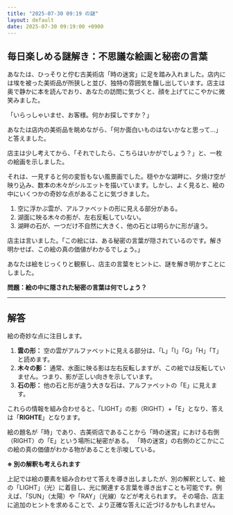 ```yaml
---
title: "2025-07-30 09:19 の謎"
layout: default
date: 2025-07-30 09:19:00 +0900
---
```

## 毎日楽しめる謎解き：不思議な絵画と秘密の言葉

あなたは、ひっそりと佇む古美術店「時の迷宮」に足を踏み入れました。店内には埃を被った美術品が所狭しと並び、独特の雰囲気を醸し出しています。店主は奥で静かに本を読んでおり、あなたの訪問に気づくと、顔を上げてにこやかに微笑みました。

「いらっしゃいませ、お客様。何かお探しですか？」

あなたは店内の美術品を眺めながら、「何か面白いものはないかなと思って…」と答えました。

店主は少し考えてから、「それでしたら、こちらはいかがでしょう？」と、一枚の絵画を示しました。

それは、一見すると何の変哲もない風景画でした。穏やかな湖畔に、夕焼け空が映り込み、数本の木々がシルエットを描いています。しかし、よく見ると、絵の中にいくつかの奇妙な点があることに気づきました。

1.  空に浮かぶ雲が、アルファベットの形に見える部分がある。
2.  湖面に映る木々の影が、左右反転していない。
3.  湖畔の石が、一つだけ不自然に大きく、他の石とは明らかに形が違う。

店主は言いました。「この絵には、ある秘密の言葉が隠されているのです。解き明かせば、この絵の真の価値がわかるでしょう。」

あなたは絵をじっくりと観察し、店主の言葉をヒントに、謎を解き明かすことにしました。

**問題：絵の中に隠された秘密の言葉は何でしょう？**

---

## 解答

絵の奇妙な点に注目します。

1.  **雲の形：** 空の雲がアルファベットに見える部分は、「L」「I」「G」「H」「T」と読めます。
2.  **木々の影：** 通常、水面に映る影は左右反転しますが、この絵では反転していません。つまり、影が正しい向きを示しています。
3.  **石の形：** 他の石と形が違う大きな石は、アルファベットの「E」に見えます。

これらの情報を組み合わせると、「LIGHT」の影（RIGHT）+「E」となり、答えは「**RIGHTE**」となります。

絵の題名が「時」であり、古美術店であることから「時の迷宮」における右側（RIGHT）の「E」という場所に秘密がある。
「時の迷宮」の右側のどこかにこの絵の真の価値がわかる物があることを示唆している。

**※ 別の解釈も考えられます**

上記では絵の要素を組み合わせて答えを導き出しましたが、別の解釈として、絵の「LIGHT」（光）に着目し、光に関連する言葉を導き出すことも可能です。例えば、「SUN」（太陽）や「RAY」（光線）などが考えられます。
その場合、店主に追加のヒントを求めることで、より正確な答えに近づけるかもしれません。
